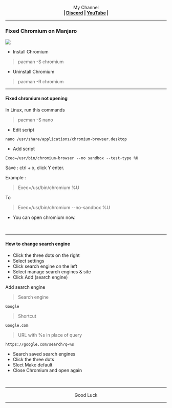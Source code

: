 <p align="center">My Channel</br><b>
| <a href="https://discord.gg/GCehyym">Discord</a> | <a href="https://youtube.com/@layargeser">YouTube</a> |</b></p>

---
### Fixed Chromium on Manjaro
<img src="https://raw.githubusercontent.com/wahasa/Fedora/refs/heads/main/Patch/Chromium.jpg">

* Install Chromium
> pacman -S chromium

* Uninstall Chromium
> pacman -R chromium

---
#### Fixed chromium not opening

In Linux, run this commands
> pacman -S nano

* Edit script
```
nano /usr/share/applications/chromium-browser.desktop
```

* Add script
```
Exec=/usr/bin/chromium-browser --no sandbox --test-type %U
```

Save : ctrl + x, click Y enter.

Example :
> Exec=/usr/bin/chromium %U

To

> Exec=/usr/bin/chromium --no-sandbox %U

* You can open chromium now.
</br>

---
#### How to change search engine

* Click the three dots on the right
* Select settings
* Click search engine on the left
* Select manage search engines & site
* Click Add (search engine)

Add search engine
> Search engine
```
Google
```

> Shortcut
```
Google.com
```

> URL with %s in place of query
```
https://google.com/search?q=%s
```

* Search saved search engines
* Click the three dots
* Slect Make default
* Close Chromium and open again
</br>

---
<p align="center">Good Luck</p>

---
